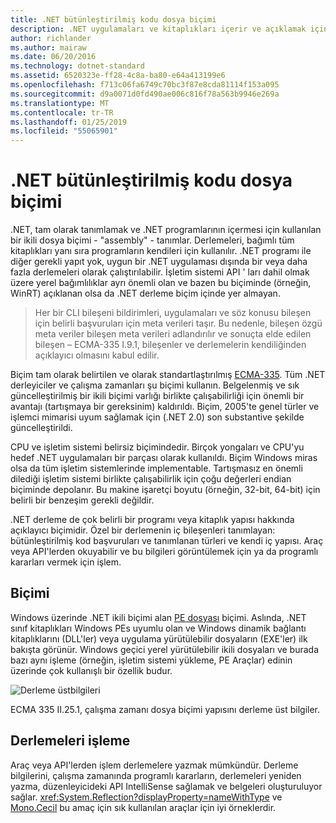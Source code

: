 ```yaml
---
title: .NET bütünleştirilmiş kodu dosya biçimi
description: .NET uygulamaları ve kitaplıkları içerir ve açıklamak için kullanılan .NET derlemesi dosya biçimi hakkında bilgi edinin.
author: richlander
ms.author: mairaw
ms.date: 06/20/2016
ms.technology: dotnet-standard
ms.assetid: 6520323e-ff28-4c8a-ba80-e64a413199e6
ms.openlocfilehash: f713c06fa6749c70bc3f87e8cda81114f153a095
ms.sourcegitcommit: d9a0071d0fd490ae006c816f78a563b9946e269a
ms.translationtype: MT
ms.contentlocale: tr-TR
ms.lasthandoff: 01/25/2019
ms.locfileid: "55065901"
---
```

# <a name="net-assembly-file-format"></a>.NET bütünleştirilmiş kodu dosya biçimi

.NET, tam olarak tanımlamak ve .NET programlarının içermesi için kullanılan bir ikili dosya biçimi - "assembly" - tanımlar. Derlemeleri, bağımlı tüm kitaplıkları yanı sıra programların kendileri için kullanılır. .NET programı ile diğer gerekli yapıt yok, uygun bir .NET uygulaması dışında bir veya daha fazla derlemeleri olarak çalıştırılabilir. İşletim sistemi API ' ları dahil olmak üzere yerel bağımlılıklar ayrı önemli olan ve bazen bu biçiminde (örneğin, WinRT) açıklanan olsa da .NET derleme biçim içinde yer almayan.

> Her bir CLI bileşeni bildirimleri, uygulamaları ve söz konusu bileşen için belirli başvuruları için meta verileri taşır. Bu nedenle, bileşen özgü meta veriler bileşen meta verileri adlandırılır ve sonuçta elde edilen bileşen – ECMA-335 I.9.1, bileşenler ve derlemelerin kendiliğinden açıklayıcı olmasını kabul edilir.

Biçim tam olarak belirtilen ve olarak standartlaştırılmış [ECMA-335](https://www.ecma-international.org/publications/standards/Ecma-335.htm). Tüm .NET derleyiciler ve çalışma zamanları şu biçimi kullanın. Belgelenmiş ve sık güncelleştirilmiş bir ikili biçimi varlığı birlikte çalışabilirliği için önemli bir avantajı (tartışmaya bir gereksinim) kaldırıldı. Biçim, 2005'te genel türler ve işlemci mimarisi uyum sağlamak için (.NET 2.0) son substantive şekilde güncelleştirildi.

CPU ve işletim sistemi belirsiz biçimindedir. Birçok yongaları ve CPU'yu hedef .NET uygulamaları bir parçası olarak kullanıldı. Biçim Windows miras olsa da tüm işletim sistemlerinde implementable. Tartışmasız en önemli dilediği işletim sistemi birlikte çalışabilirlik için çoğu değerleri endian biçiminde depolanır. Bu makine işaretçi boyutu (örneğin, 32-bit, 64-bit) için belirli bir benzeşim gerekli değildir.

.NET derleme de çok belirli bir programı veya kitaplık yapısı hakkında açıklayıcı biçimidir. Özel bir derlemenin iç bileşenleri tanımlayan: bütünleştirilmiş kod başvuruları ve tanımlanan türleri ve kendi iç yapısı. Araç veya API'lerden okuyabilir ve bu bilgileri görüntülemek için ya da programlı kararları vermek için işlem.

## <a name="format"></a>Biçimi

Windows üzerinde .NET ikili biçimi alan [PE dosyası](https://en.wikipedia.org/wiki/Portable_Executable) biçimi. Aslında, .NET sınıf kitaplıkları Windows PEs uyumlu olan ve Windows dinamik bağlantı kitaplıklarını (DLL'ler) veya uygulama yürütülebilir dosyaların (EXE'ler) ilk bakışta görünür. Windows geçici yerel yürütülebilir ikili dosyaları ve burada bazı aynı işleme (örneğin, işletim sistemi yükleme, PE Araçlar) edinin üzerinde çok kullanışlı bir özellik budur.

![Derleme üstbilgileri](./media/assembly-format/assembly-headers.png)

ECMA 335 II.25.1, çalışma zamanı dosya biçimi yapısını derleme üst bilgiler.

## <a name="processing-the-assemblies"></a>Derlemeleri işleme

Araç veya API'lerden işlem derlemelere yazmak mümkündür. Derleme bilgilerini, çalışma zamanında programlı kararların, derlemeleri yeniden yazma, düzenleyicideki API IntelliSense sağlamak ve belgeleri oluşturuluyor sağlar. <xref:System.Reflection?displayProperty=nameWithType> ve [Mono.Cecil](https://www.mono-project.com/docs/tools+libraries/libraries/Mono.Cecil/) bu amaç için sık kullanılan araçlar için iyi örneklerdir.
